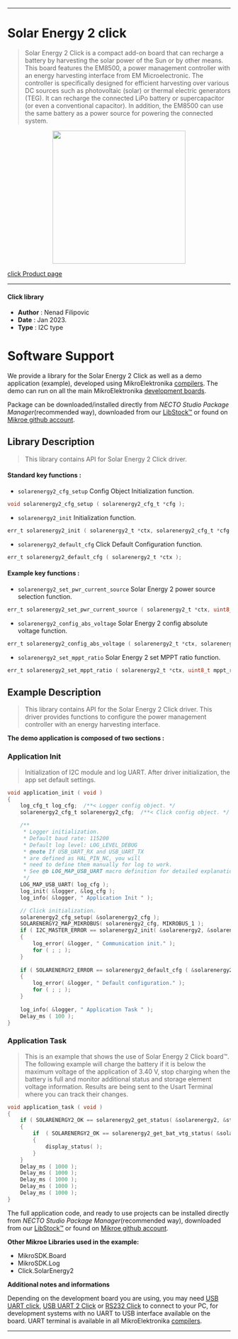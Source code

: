 
---
# Solar Energy 2 click

> Solar Energy 2 Click is a compact add-on board that can recharge a battery 
> by harvesting the solar power of the Sun or by other means. 
> This board features the EM8500, a power management controller with an energy harvesting interface 
> from EM Microelectronic. The controller is specifically designed for efficient harvesting 
> over various DC sources such as photovoltaic (solar) or thermal electric generators (TEG). 
> It can recharge the connected LiPo battery or supercapacitor (or even a conventional capacitor). 
> In addition, the EM8500 can use the same battery as a power source for powering the connected system.

<p align="center">
  <img src="https://download.mikroe.com/images/click_for_ide/solarenergy2_click.png" height=300px>
</p>

[click Product page](https://www.mikroe.com/solar-energy-2-click)

---


#### Click library

- **Author**        : Nenad Filipovic
- **Date**          : Jan 2023.
- **Type**          : I2C type


# Software Support

We provide a library for the Solar Energy 2 Click
as well as a demo application (example), developed using MikroElektronika
[compilers](https://www.mikroe.com/necto-studio).
The demo can run on all the main MikroElektronika [development boards](https://www.mikroe.com/development-boards).

Package can be downloaded/installed directly from *NECTO Studio Package Manager*(recommended way), downloaded from our [LibStock&trade;](https://libstock.mikroe.com) or found on [Mikroe github account](https://github.com/MikroElektronika/mikrosdk_click_v2/tree/master/clicks).

## Library Description

> This library contains API for Solar Energy 2 Click driver.

#### Standard key functions :

- `solarenergy2_cfg_setup` Config Object Initialization function.
```c
void solarenergy2_cfg_setup ( solarenergy2_cfg_t *cfg );
```

- `solarenergy2_init` Initialization function.
```c
err_t solarenergy2_init ( solarenergy2_t *ctx, solarenergy2_cfg_t *cfg );
```

- `solarenergy2_default_cfg` Click Default Configuration function.
```c
err_t solarenergy2_default_cfg ( solarenergy2_t *ctx );
```

#### Example key functions :

- `solarenergy2_set_pwr_current_source` Solar Energy 2 power source selection function.
```c
err_t solarenergy2_set_pwr_current_source ( solarenergy2_t *ctx, uint8_t crt_src_sel )
```

- `solarenergy2_config_abs_voltage` Solar Energy 2 config absolute voltage function.
```c
err_t solarenergy2_config_abs_voltage ( solarenergy2_t *ctx, solarenergy2_abs_vtg_v_t abs_vtg );
```

- `solarenergy2_set_mppt_ratio` Solar Energy 2 set MPPT ratio function.
```c
err_t solarenergy2_set_mppt_ratio ( solarenergy2_t *ctx, uint8_t mppt_ratio );
```

## Example Description

> This library contains API for the Solar Energy 2 Click driver.
> This driver provides functions to configure the
> power management controller with an energy harvesting interface.

**The demo application is composed of two sections :**

### Application Init

> Initialization of I2C module and log UART.
> After driver initialization, the app set default settings.

```c
void application_init ( void ) 
{
    log_cfg_t log_cfg;  /**< Logger config object. */
    solarenergy2_cfg_t solarenergy2_cfg;  /**< Click config object. */

    /** 
     * Logger initialization.
     * Default baud rate: 115200
     * Default log level: LOG_LEVEL_DEBUG
     * @note If USB_UART_RX and USB_UART_TX 
     * are defined as HAL_PIN_NC, you will 
     * need to define them manually for log to work. 
     * See @b LOG_MAP_USB_UART macro definition for detailed explanation.
     */
    LOG_MAP_USB_UART( log_cfg );
    log_init( &logger, &log_cfg );
    log_info( &logger, " Application Init " );

    // Click initialization.
    solarenergy2_cfg_setup( &solarenergy2_cfg );
    SOLARENERGY2_MAP_MIKROBUS( solarenergy2_cfg, MIKROBUS_1 );
    if ( I2C_MASTER_ERROR == solarenergy2_init( &solarenergy2, &solarenergy2_cfg ) ) 
    {
        log_error( &logger, " Communication init." );
        for ( ; ; );
    }
    
    if ( SOLARENERGY2_ERROR == solarenergy2_default_cfg ( &solarenergy2 ) )
    {
        log_error( &logger, " Default configuration." );
        for ( ; ; );
    }
    
    log_info( &logger, " Application Task " );
    Delay_ms ( 100 );    
}
```

### Application Task

> This is an example that shows the use of Solar Energy 2 Click board™.
> The following example will charge the battery 
> if it is below the maximum voltage of the application of 3.40 V, 
> stop charging when the battery is full and monitor additional status and 
> storage element voltage information.
> Results are being sent to the Usart Terminal where you can track their changes.

```c
void application_task ( void ) 
{   
    if ( SOLARENERGY2_OK == solarenergy2_get_status( &solarenergy2, &status ) )
    {
        if  ( SOLARENERGY2_OK == solarenergy2_get_bat_vtg_status( &solarenergy2, &vld_status ) )
        {
            display_status( );    
        }
    }
    Delay_ms ( 1000 );
    Delay_ms ( 1000 );
    Delay_ms ( 1000 );
    Delay_ms ( 1000 );
    Delay_ms ( 1000 );
}
```

The full application code, and ready to use projects can be installed directly from *NECTO Studio Package Manager*(recommended way), downloaded from our [LibStock&trade;](https://libstock.mikroe.com) or found on [Mikroe github account](https://github.com/MikroElektronika/mikrosdk_click_v2/tree/master/clicks).

**Other Mikroe Libraries used in the example:**

- MikroSDK.Board
- MikroSDK.Log
- Click.SolarEnergy2

**Additional notes and informations**

Depending on the development board you are using, you may need
[USB UART click](https://www.mikroe.com/usb-uart-click),
[USB UART 2 Click](https://www.mikroe.com/usb-uart-2-click) or
[RS232 Click](https://www.mikroe.com/rs232-click) to connect to your PC, for
development systems with no UART to USB interface available on the board. UART
terminal is available in all MikroElektronika
[compilers](https://shop.mikroe.com/compilers).

---
